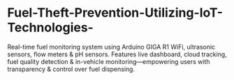 # Fuel-Theft-Prevention-Utilizing-IoT-Technologies-
Real-time fuel monitoring system using Arduino GIGA R1 WiFi, ultrasonic sensors, flow meters &amp; pH sensors. Features live dashboard, cloud tracking, fuel quality detection &amp; in-vehicle monitoring—empowering users with transparency &amp; control over fuel dispensing.
